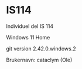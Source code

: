 # IS114
Individuel del IS 114

Windows 11 Home

git version 2.42.0.windows.2

Brukernavn: cataclym (Ole)
